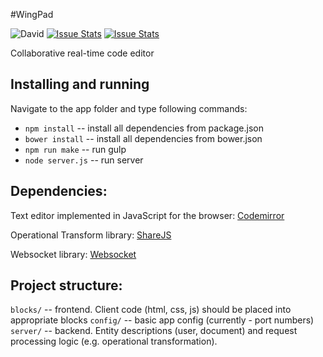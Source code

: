 #WingPad

![David](https://david-dm.org/yandex-shri-minsk-2014/team-1.png)
[![Issue Stats](http://issuestats.com/github/yandex-shri-minsk-2014/team-1/badge/pr)](http://issuestats.com/github/yandex-shri-minsk-2014/team-1)
[![Issue Stats](http://issuestats.com/github/yandex-shri-minsk-2014/team-1/badge/issue)](http://issuestats.com/github/yandex-shri-minsk-2014/team-1)

Collaborative real-time code editor

## Installing and running

Navigate to the app folder and type following commands:

* `npm install`  -- install all dependencies from package.json
* `bower install` -- install all dependencies from bower.json
* `npm run make` -- run gulp
* `node server.js` -- run server

## Dependencies:

Text editor implemented in JavaScript for the browser:
[Codemirror](http://codemirror.net/)

Operational Transform library:
[ShareJS](http://sharejs.org/)

Websocket library:
[Websocket](https://github.com/einaros/ws)

## Project structure:

`blocks/` -- frontend. Client code (html, css, js) should be placed into appropriate blocks
`config/` -- basic app config (currently - port numbers)
`server/` -- backend. Entity descriptions (user, document) and request processing logic (e.g. operational transformation).
